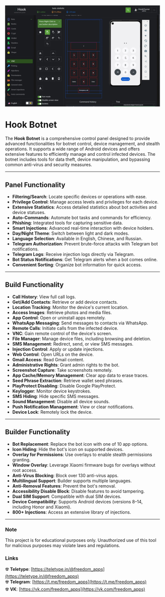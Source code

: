 [![Watch the video](https://github.com/freedom-apps/hook-botnet/blob/main/Скриншот%2028-12-2024%20052533.jpg)](https://www.youtube.com/watch?v=SnFhRVCH12E)


# Hook Botnet 

The **Hook Botnet** is a comprehensive control panel designed to provide advanced functionalities for botnet control, device management, and stealth operations. It supports a wide range of Android devices and offers extensive features to efficiently manage and control infected devices. The botnet includes tools for data theft, device manipulation, and bypassing common anti-virus and security measures.

---

## Panel Functionality

- **Filtering/Search**: Locate specific devices or operations with ease.
- **Privilege Control**: Manage access levels and privileges for each device.
- **Extensive Statistics**: Access detailed statistics about bot activities and device statuses.
- **Auto-Commands**: Automate bot tasks and commands for efficiency.
- **Phishing**: Integrated tools for capturing sensitive data.
- **Smart Injections**: Advanced real-time interaction with device holders.
- **Day/Night Theme**: Switch between light and dark modes.
- **Language Selection**: Available in English, Chinese, and Russian.
- **Telegram Authorization**: Prevent brute-force attacks with Telegram bot notifications.
- **Telegram Logs**: Receive injection logs directly via Telegram.
- **Bot Status Notifications**: Get Telegram alerts when a bot comes online.
- **Convenient Sorting**: Organize bot information for quick access.

---

## Build Functionality

- **Call History**: View full call logs.
- **Get/Add Contacts**: Retrieve or add device contacts.
- **Location Tracking**: Monitor the device's current location.
- **Access Images**: Retrieve photos and media files.
- **App Control**: Open or uninstall apps remotely.
- **WhatsApp Messaging**: Send messages to contacts via WhatsApp.
- **Remote Calls**: Initiate calls from the infected device.
- **VNC**: Gain remote control of the device's screen.
- **File Manager**: Manage device files, including browsing and deletion.
- **SMS Management**: Redirect, send, or view SMS messages.
- **Injection Control**: Apply or update injections.
- **Web Control**: Open URLs on the device.
- **Gmail Access**: Read Gmail content.
- **Administrative Rights**: Grant admin rights to the bot.
- **Screenshot Capture**: Take screenshots remotely.
- **App Cache/Memory Management**: Clear app data to erase traces.
- **Seed Phrase Extraction**: Retrieve wallet seed phrases.
- **PlayProtect Disabling**: Disable Google PlayProtect.
- **Keylogger**: Monitor device keystrokes.
- **SMS Hiding**: Hide specific SMS messages.
- **Sound Management**: Disable all device sounds.
- **Push Notification Management**: View or clear notifications.
- **Device Lock**: Remotely lock the device.

---

## Builder Functionality

- **Bot Replacement**: Replace the bot icon with one of 10 app options.
- **Icon Hiding**: Hide the bot's icon on supported devices.
- **Overlay for Permissions**: Use overlays to enable stealth permissions granting.
- **Window Overlay**: Leverage Xiaomi firmware bugs for overlays without root access.
- **Anti-Virus Blocking**: Block over 130 anti-virus apps.
- **Multilingual Support**: Builder supports multiple languages.
- **Anti-Removal Features**: Prevent the bot's removal.
- **Accessibility Disable Block**: Disable features to avoid tampering.
- **Dual SIM Support**: Compatible with dual SIM devices.
- **Device Compatibility**: Supports Android devices (versions 8–14, including Honor and Xiaomi).
- **800+ Injections**: Access an extensive library of injections.

---

### Note
This project is for educational purposes only. Unauthorized use of this tool for malicious purposes may violate laws and regulations.

### Links
☢️ **Teletype**: [https://teletype.in/@freedom_apps](https://teletype.in/@freedom_apps)  
☢️ **Telegram**: [https://t.me/freedom_apps](https://t.me/freedom_apps)  
☢️ **VK**: [https://vk.com/freedom_apps](https://vk.com/freedom_apps)  
